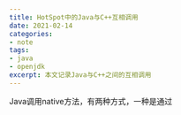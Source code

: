 ```yaml
---
title: HotSpot中的Java与C++互相调用
date: 2021-02-14
categories:
- note
tags:
- java
- openjdk
excerpt: 本文记录Java与C++之间的互相调用
---
```


Java调用native方法，有两种方式，一种是通过
